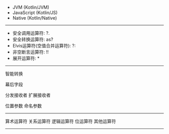 
* JVM (Kotlin/JVM)
* JavaScript (Kotlin/JS)
* Native (Kotlin/Native)

---

- 安全调⽤运算符: ?. 
- 安全转换运算符: as? 
- Elvis运算符(空值合并运算符): ?: 
- ⾮空断言运算符: !!
- 展开运算符: *

---

智能转换

幕后字段

分发接收者
扩展接收者

位置参数
命名参数

----

算术运算符
关系运算符
逻辑运算符
位运算符
其他运算符

---


